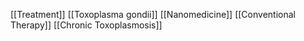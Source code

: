 [[Treatment]]
[[Toxoplasma gondii]]
[[Nanomedicine]]
[[Conventional Therapy]]
[[Chronic Toxoplasmosis]]
